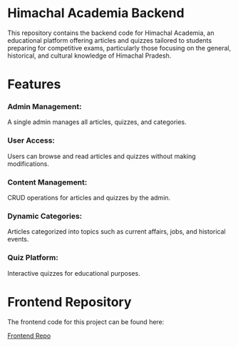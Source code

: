 # Himachal Academia Backend

This repository contains the backend code for Himachal Academia, an educational platform offering articles and quizzes tailored to students preparing for competitive exams, particularly those focusing on the general, historical, and cultural knowledge of Himachal Pradesh.

# Features

### Admin Management: 
A single admin manages all articles, quizzes, and categories.
### User Access: 
Users can browse and read articles and quizzes without making modifications.
### Content Management: 
CRUD operations for articles and quizzes by the admin.
### Dynamic Categories: 
Articles categorized into topics such as current affairs, jobs, and historical events.
### Quiz Platform: 
Interactive quizzes for educational purposes.

# Frontend Repository

The frontend code for this project can be found here:

[Frontend Repo](https://github.com/yeshu9098/educational-blog-ui)